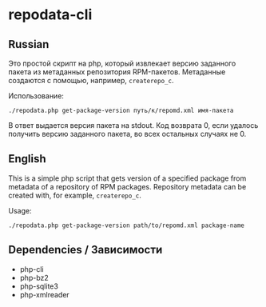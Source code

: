 # repodata-cli

## Russian

Это простой скрипт на php, который извлекает версию заданного пакета из метаданных репозитория RPM-пакетов. Метаданные создаются с помощью, например, `createrepo_c`.

Использование:

`./repodata.php get-package-version путь/к/repomd.xml имя-пакета`

В ответ выдается версия пакета на stdout. Код возврата 0, если удалось получить версию заданного пакета, во всех остальных случаях не 0.

## English

This is a simple php script that gets version of a specified package from metadata of a repository of RPM packages. Repository metadata can be created with, for example, `createrepo_c`.

Usage:

`./repodata.php get-package-version path/to/repomd.xml package-name`

## Dependencies / Зависимости

* php-cli
* php-bz2
* php-sqlite3
* php-xmlreader
